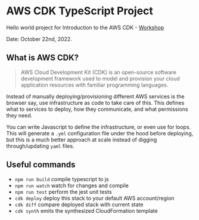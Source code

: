 # AWS CDK TypeScript Project

Hello world project for Introduction to the AWS CDK - [Workshop](https://cdkworkshop.com)

Date: October 22nd, 2022.

## What is AWS CDK?

> AWS Cloud Development Kit (CDK) is an open-source software development framework used to model and provision your cloud application resources with familiar programming languages.

Instead of manually deploying/provisioning different AWS services is the browser say, use infrastructure as code to take care of this. This defines what to services to deploy, how they communicate, and what permissions they need.

You can write Javascript to define the infrastructure, or even use for loops. This will generate a `.yml` configuration file under the hood before deploying, but this is a much better approach at scale instead of digging through/updating `yaml` files.

## Useful commands

* `npm run build`   compile typescript to js
* `npm run watch`   watch for changes and compile
* `npm run test`    perform the jest unit tests
* `cdk deploy`      deploy this stack to your default AWS account/region
* `cdk diff`        compare deployed stack with current state
* `cdk synth`       emits the synthesized CloudFormation template
